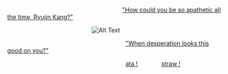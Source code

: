 
 ‎‎ ‎ ‎ ‎ ‎‎ ‎‎ ‎ ‎‎ ‎  ‎ ‎‎ ‎  ‎‎ ‎ ‎ ‎ ‎‎ ‎‎ ‎ ‎‎ ‎  ‎ ‎‎ ‎ ‎‎ ‎ ‎ ‎ ‎‎ ‎‎ ‎ ‎‎ ‎  ‎‎ ‎ ‎ ‎ ‎‎ ‎‎ ‎ ‎‎ ‎  ‎‎ ‎ ‎ ‎ ‎‎ ‎‎ ‎ ‎‎ ‎  ‎ ‎‎ ‎  ‎ ‎‎ ‎  ‎ ‎‎ ‎ ‎ ‎ ‎‎ ‎‎ ‎ ‎‎ ‎ ‎‎   ["How could you be so apathetic all the time, Ryujin Kang?"](https://www.tiktok.com/@cosmiiccomet/video/7515665114930957590?_r=1&_t=ZS-8ygK5lT8ltM)

 ‎‎ ‎ ‎ ‎ ‎‎ ‎‎ ‎ ‎‎ ‎  ‎ ‎‎ ‎‎ ‎ ‎ ‎ ‎‎ ‎‎ ‎ ‎‎ ‎‎ ‎ ‎ ‎ ‎‎ ‎‎ ‎ ‎‎ ‎  ‎ ‎‎ ‎   ‎‎ ‎ ‎ ‎ ‎‎ ‎‎ ‎ ‎‎ ‎ ‎‎ ‎ ‎ ‎ ‎‎ ‎‎ ‎ ‎‎ ‎  ‎ ![Alt Text](https://i.pinimg.com/736x/dd/77/fd/dd77fde44d190dbeaa81d7dad2ac8331.jpg)

 ‎‎ ‎ ‎ ‎ ‎‎ ‎‎ ‎ ‎‎ ‎                    ‎ ‎ ‎‎ ‎‎ ‎ ‎‎ ‎              ‎ ‎ ‎‎ ‎‎ ‎‎ ‎ ‎ ‎  ‎‎ ‎ ‎ ‎ ‎‎ ‎‎ ‎ ‎‎ ‎  ‎ ‎‎ ‎ ‎‎  ‎‎ ‎ ‎ ‎ ‎‎ ‎‎ ‎ ‎‎ ‎  ‎ ‎‎  ‎‎ ‎ ‎ ‎ ‎‎ ‎‎ ‎ ‎‎ ‎  ‎ ‎‎ ‎  ‎‎ ‎ ‎‎ ‎ ‎ ‎ ‎‎ ‎‎ ‎ ‎‎ ‎  ‎ ‎‎ ‎  ‎ ‎‎ ‎ ‎ ‎  ‎‎["When desperation looks this good on you?"](https://www.tiktok.com/@liyxn0/video/7520328172844649783?_r=1&_t=ZS-8ygJoJtUAS4)

‎ ‎ ‎‎ ‎ ‎ ‎ ‎‎‎ ‎ ‎‎     ‎ ‎‎ ‎ ‎‎ ‎ ‎ ‎ ‎‎ ‎ ‎ ‎ ‎‎‎ ‎ ‎‎ ‎ ‎‎ ‎ ‎‎ ‎ ‎ ‎ ‎‎ ‎ ‎ ‎        ‎ ‎ ‎‎ ‎‎ ‎ ‎‎ ‎  ‎‎ ‎ ‎ ‎ ‎‎ ‎‎  ‎‎ ‎ ‎ ‎ ‎‎ ‎‎ ‎ ‎‎ ‎  ‎‎ ‎ ‎ ‎ ‎‎ ‎‎ ‎ ‎‎ ‎  ‎ ‎‎ ‎  ‎ ‎‎ ‎ ‎ ‎‎ ‎  ‎ ‎‎ ‎ ‎‎ ‎ ‎‎ ‎ ‎ ‎ ‎‎ ‎‎ ‎  ‎‎ ‎ ‎ ‎ ‎‎ ‎‎ ‎ ‎‎ ‎  ‎ ‎‎ ‎ ‎‎ ‎  ‎[ata !](https://reindrop.atabook.org)‎ ‎ ‎‎ ‎ ‎ ‎ ‎‎‎ ‎ ‎‎ ‎ ‎‎ ‎ ‎‎ ‎ ‎[straw !](https://junecloud.straw.page)‎ ‎ ‎‎ ‎ ‎‎ ‎ ‎‎ ‎ ‎‎ ‎ 


